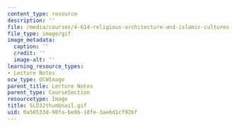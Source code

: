 ```yaml
---
content_type: resource
description: ''
file: /media/courses/4-614-religious-architecture-and-islamic-cultures-fall-2002/0a56533d98fabe9b10fe3ae6d1cf92bf_SLD32thumbnail.gif
file_type: image/gif
image_metadata:
  caption: ''
  credit: ''
  image-alt: ''
learning_resource_types:
- Lecture Notes
ocw_type: OCWImage
parent_title: Lecture Notes
parent_type: CourseSection
resourcetype: Image
title: SLD32thumbnail.gif
uid: 0a56533d-98fa-be9b-10fe-3ae6d1cf92bf
---
```

